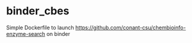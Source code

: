 # binder_cbes
Simple Dockerfile to launch https://github.com/conant-csu/chembioinfo-enzyme-search on binder
